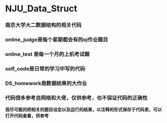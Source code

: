 # NJU_Data_Struct
### 南京大学大二数据结构的相关代码
### online_judge是每个星期都会有的oj作业题目
### online_test 是每一个月的上机考试题

### self_code是日常的学习中写的代码

### DS_homework是数据结果的大作业

### 代码很多参考自网络和大佬，仅供参考，也不保证代码的正确性

**我尽可能的把相关的题目设定以及运行的结果，以注释的形式保存于代码里，可以打开代码查看，供参考**
